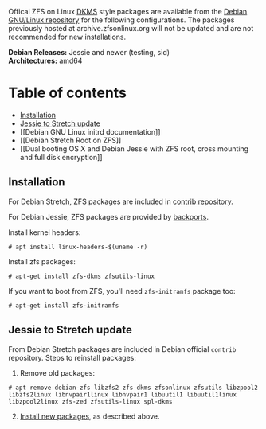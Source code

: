 Offical ZFS on Linux [DKMS][dkms] style packages are available from the [Debian GNU/Linux repository](https://tracker.debian.org/pkg/zfs-linux) for the following configurations.  The packages previously hosted at archive.zfsonlinux.org will not be updated and are not recommended for new installations.

**Debian Releases:** Jessie and newer (testing, sid)  
**Architectures:** amd64  

# Table of contents
- [Installation](#installation)
- [Jessie to Stretch update](#jessie-to-stretch-update)
- [[Debian GNU Linux initrd documentation]]  
- [[Debian Stretch Root on ZFS]]
- [[Dual booting OS X and Debian Jessie with ZFS root, cross mounting and full disk encryption]]

## Installation
For Debian Stretch, ZFS packages are included in [contrib repository](https://packages.debian.org/source/stretch/zfs-linux).

For Debian Jessie, ZFS packages are provided by [backports](https://backports.debian.org/Instructions/).

Install kernel headers:

	# apt install linux-headers-$(uname -r)

Install zfs packages:

	# apt-get install zfs-dkms zfsutils-linux

If you want to boot from ZFS, you'll need `zfs-initramfs` package too:

	# apt-get install zfs-initramfs

[dkms]: https://en.wikipedia.org/wiki/Dynamic_Kernel_Module_Support
[debian-announce]: https://lists.debian.org/debian-devel-announce/2015/04/msg00006.html
[debian-itp]: https://bugs.debian.org/cgi-bin/bugreport.cgi?bug=686447

## Jessie to Stretch update
From Debian Stretch packages are included in Debian official `contrib` repository. Steps to reinstall packages:

1) Remove old packages:
```
# apt remove debian-zfs libzfs2 zfs-dkms zfsonlinux zfsutils libzpool2 libzfs2linux libnvpair1linux libnvpair1 libuutil1 libuutil1linux  libzpool2linux zfs-zed zfsutils-linux spl-dkms
```

2) [Install new packages](#installation), as described above.

